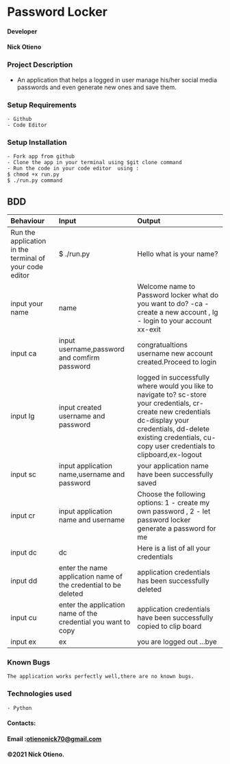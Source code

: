 # Password Locker

#### Developer
#### Nick Otieno

### Project Description

   - An application that helps a logged in user manage his/her social media passwords and even generate new ones and save them.

### Setup Requirements
    - Github
    - Code Editor

### Setup Installation 
    - Fork app from github
    - Clone the app in your terminal using $git clone command
    - Run the code in your code editor  using :
    $ chmod +x run.py
    $ ./run.py command

    

## BDD
|Behaviour|Input|Output|
|:--------|:-------|:------|
|Run the application in the terminal of your code editor|$ ./run.py|Hello what is your name?|
|input your name|name|Welcome name to Password locker what do you want to do? -ca - create a new account , lg - login to your account xx-exit
| input ca|input username,password and comfirm password|congratualtions username new account created.Proceed to login|
|input lg|input created username and password| logged in successfully where would you like to navigate to? sc-store your credentials, cr-create new credentials dc-display your credentials, dd-delete existing credentials, cu-copy user credentials to clipboard,ex-logout|
input sc|input application name,username and password|your application name have been successfully saved|
input cr|input application name and username|Choose the following options: 1 - create my own password , 2 - let password locker generate a password for me|
|input dc|dc|Here is a list of all your credentials|
|input dd|enter the name application name of the credential to be deleted|application credentials has been successfully deleted|
|input cu|enter the application name of the credential you want to copy|application credentials have been successfully copied to clip board|
|input ex| ex|you are logged out ...bye|

   
### Known Bugs
    The application works perfectly well,there are no known bugs.

### Technologies used
    - Python


#### Contacts:
#### Email :otienonick70@gmail.com
#### &copy;2021 Nick Otieno.    